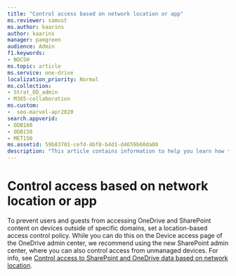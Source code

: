 ```yaml
---
title: "Control access based on network location or app"
ms.reviewer: samust
ms.author: kaarins
author: kaarins
manager: pamgreen
audience: Admin
f1.keywords:
- NOCSH
ms.topic: article
ms.service: one-drive
localization_priority: Normal
ms.collection: 
- Strat_OD_admin
- M365-collaboration
ms.custom:
-  seo-marvel-apr2020
search.appverid:
- ODB160
- ODB150
- MET150
ms.assetid: 59b83701-cefd-4bf8-b4d1-d4659b60da08
description: "This article contains information to help you learn how to apply conditional access settings in the OneDrive admin center."
---
```


# Control access based on network location or app

To prevent users and guests from accessing OneDrive and SharePoint content on devices outside of specific domains, set a location-based access control policy. While you can do this on the Device access page of the OneDrive admin center, we recommend using the new SharePoint admin center, where you can also control access from unmanaged devices. For info, see [Control access to SharePoint and OneDrive data based on network location](/sharepoint/control-access-based-on-network-location).
  


